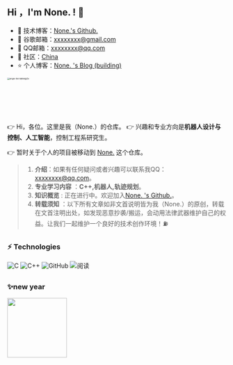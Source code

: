 <!--
**inkShadow-XuanSu/inkShadow-XuanSu** is a ✨ _special_ ✨ repository because its `README.md` (this file) appears on your GitHub profile.

Here are some ideas to get you started:

- 🔭 I’m currently working on ...
- 🌱 I’m currently learning ...
- 👯 I’m looking to collaborate on ...
- 🤔 I’m looking for help with ...
- 💬 Ask me about ...
- 📫 How to reach me: ...
- 😄 Pronouns: ...
- ⚡ Fun fact: ...
-->
## Hi ，I'm  None. ! :wave:  

- 🏡 技术博客：<a href="https://github.com/inkShadow-XuanSu" target="_blank">None.'s  Github.</a>    
- 🌱 谷歌邮箱：xxxxxxxx@gmail.com
- 💬 QQ邮箱：xxxxxxxx@qq.com
- 🤔 社区：<a href="https://en.wikipedia.org/wiki/China" target="_blank">China</a>    
- ⭐️ 个人博客：<a href="https://github.com/inkShadow-XuanSu" target="_blank">None. 's Blog (building)</a>    
<img src="https://upload.wikimedia.org/wikipedia/commons/thumb/a/ab/Frostbite_logo.svg/660px-Frostbite_logo.svg.png" alt="engie-list-tablet@2x" style="zoom:33%;" wight="220px" height="220px"/>

##

<!-- 👉 Hi，各位。这里是我（None.）的仓库。为 **“inkShadow Studio （墨影工作室）”** 的成员之一 。-->

👉 Hi，各位。这里是我（None.）的仓库。
👉 兴趣和专业方向是**机器人设计与控制、人工智能**，控制工程系研究生。

👉 暂时关于个人的项目被移动到 [None.](https://github.com/inkShadow-XuanSu) 这个仓库。


> 1. **介绍**：如果有任何疑问或者兴趣可以联系我QQ： xxxxxxxx@qq.com。
> 2. **专业学习内容** ：**C++,机器人,轨迹规划**。
> 3. **知识概览** : 正在进行中。欢迎加入<a href="https://github.com/inkShadow-XuanSu" target="_blank">None. 's  Github.</a>。
> 4. **转载须知** ：以下所有文章如非文首说明皆为我（None.）的原创，转载在文首注明出处，如发现恶意抄袭/搬运，会动用法律武器维护自己的权益。让我们一起维护一个良好的技术创作环境！⛽️


##

### ⚡ Technologies  
![C](https://img.shields.io/badge/-C-00599C?style=flat-square&logo=C)  ![C++](https://img.shields.io/badge/-C++-00599C?style=flat-square&logo=C)  ![GitHub](https://img.shields.io/badge/-GitHub-181717?style=flat-square&logo=github)  ![阅读](https://camo.githubusercontent.com/0578bceb35ebecbe503f4e13a57cba28c39039508d74f0803eab2e91faa1ca17/68747470733a2f2f696d672e736869656c64732e696f2f62616467652fe99885e8afbb2d726561642d627269676874677265656e2e737667)

##

###  ✨new year  

<img align="" height="137px" src="https://github-readme-stats.vercel.app/api?username=inkShadow-XuanSu&hide_title=true&hide_border=true&show_icons=true&include_all_commits=true&line_height=21&bg_color=0,EC6C6C,FFD479,FFFC79,73FA79&theme=graywhite&locale=cn" />



